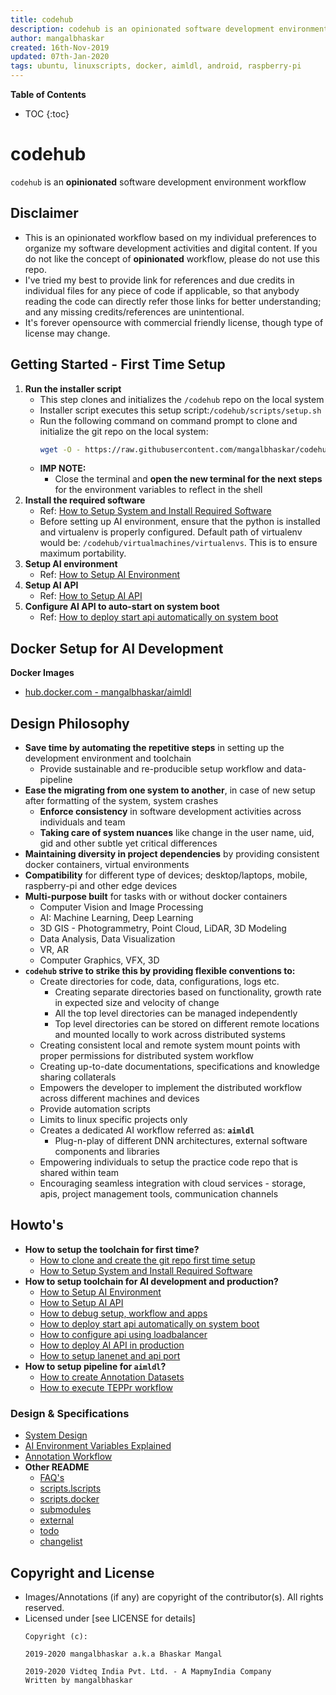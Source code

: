 ```yaml
---
title: codehub
description: codehub is an opinionated software development environment workflow
author: mangalbhaskar
created: 16th-Nov-2019
updated: 07th-Jan-2020
tags: ubuntu, linuxscripts, docker, aimldl, android, raspberry-pi
---
```



**Table of Contents**
* TOC
{:toc}


# codehub

`codehub` is an **opinionated** software development environment workflow


## Disclaimer

* This is an opinionated workflow based on my individual preferences to organize my software development activities and digital content. If you do not like the concept of **opinionated** workflow, please do not use this repo.
* I've tried my best to provide link for references and due credits in individual files for any piece of code if applicable, so that anybody reading the code can directly refer those links for better understanding; and any missing credits/references are unintentional.
* It's forever opensource with commercial friendly license, though type of license may change.


## Getting Started - First Time Setup


1. **Run the installer script**
    * This step clones and initializes the `/codehub` repo on the local system
    * Installer script executes this setup script:`/codehub/scripts/setup.sh`
    * Run the following command on command prompt to clone and initialize the git repo on the local system:
      ```bash
      wget -O - https://raw.githubusercontent.com/mangalbhaskar/codehub/master/scripts/codehub.init.sh | bash
      ```
    * **IMP NOTE:**
      * Close the terminal and **open the new terminal for the next steps** for the environment variables to reflect in the shell
2. **Install the required software**
    * Ref: [How to Setup System and Install Required Software](readme/scripts.system.md)
    * Before setting up AI environment, ensure that the python is installed and virtualenv is properly configured. Default path of virtualenv would be: `/codehub/virtualmachines/virtualenvs`. This is to ensure maximum portability.
3. **Setup AI environment**
    * Ref: [How to Setup AI Environment](readme/how_to_setup_env.md)
4. **Setup AI API**
    * Ref: [How to Setup AI API](readme/apps.www.od.md)
5. **Configure AI API to auto-start on system boot**
    * Ref: [How to deploy start api automatically on system boot](readme/how_to_start_api_automatically_on_system_boot.md)


## Docker Setup for AI Development

**Docker Images**
* [hub.docker.com - mangalbhaskar/aimldl](https://hub.docker.com/r/mangalbhaskar/aimldl)


## Design Philosophy

* **Save time by automating the repetitive steps** in setting up the development environment and toolchain
  * Provide sustainable and re-producible setup workflow and data-pipeline
* **Ease the migrating from one system to another**, in case of new setup after formatting of the system, system crashes
  * **Enforce consistency** in software development activities across individuals and team
  * **Taking care of system nuances** like change in the user name, uid, gid and other subtle yet critical differences
* **Maintaining diversity in project dependencies** by providing consistent docker containers, virtual environments
* **Compatibility** for different type of devices; desktop/laptops, mobile, raspberry-pi and other edge devices
* **Multi-purpose built** for tasks with or without docker containers
  * Computer Vision and Image Processing
  * AI: Machine Learning, Deep Learning
  * 3D GIS - Photogrammetry, Point Cloud, LiDAR, 3D Modeling
  * Data Analysis, Data Visualization
  * VR, AR
  * Computer Graphics, VFX, 3D
* **`codehub` strive to strike this by providing flexible conventions to:**
  * Create directories for code, data, configurations, logs etc.
    * Creating separate directories based on functionality, growth rate in expected size and velocity of change
    * All the top level directories can be managed independently
    * Top level directories can be stored on different remote locations and mounted locally to work across distributed systems
  * Creating consistent local and remote system mount points with proper permissions for distributed system workflow
  * Creating up-to-date documentations, specifications and knowledge sharing collaterals
  * Empowers the developer to implement the distributed workflow across different machines and devices
  * Provide automation scripts
  * Limits to linux specific projects only
  * Creates a dedicated AI workflow referred as: **`aimldl`**
    * Plug-n-play of different DNN architectures, external software components and libraries
  * Empowering individuals to setup the practice code repo that is shared within team
  * Encouraging seamless integration with cloud services - storage, apis, project management tools, communication channels


## Howto's

* **How to setup the toolchain for first time?**
  * [How to clone and create the git repo first time setup](readme/how_to_clone_and_create_the_git_repo_first_time_setup.md)
  * [How to Setup System and Install Required Software](readme/scripts.system.md)
* **How to setup toolchain for AI development and production?**
  * [How to Setup AI Environment](readme/how_to_setup_env.md)
  * [How to Setup AI API](readme/apps.www.od.md)
  * [How to debug setup, workflow and apps](readme/how_to_debug_setup_workflow_and_apps.md)
  * [How to deploy start api automatically on system boot](readme/how_to_start_api_automatically_on_system_boot.md)
  * [How to configure api using loadbalancer](readme/how_to_configure_api_using_loadbalancer.md)
  * [How to deploy AI API in production](readme/how_to_deploy_ai_api_in_production.md)
  * [How to setup lanenet and api port](readme/how_to_setup_lanenet_and_api_port.md)
* **How to setup pipeline for `aimldl`?**
  * [How to create Annotation Datasets](readme/how_to_create_annotation_datasets.md)
  * [How to execute TEPPr workflow](readme/how_to_run_teppr_workflow.md)


### Design & Specifications 

* [System Design](readme/spec.system-design.md)
* [AI Environment Variables Explained](readme/apps.environment-variables-explained.md)
* [Annotation Workflow](readme/spec.apps.annon.md)
* **Other README**
  * [FAQ's](readme/faqs.md)
  * [scripts.lscripts](readme/scripts.lscripts.md)
  * [scripts.docker](readme/scripts.docker.md)
  * [submodules](readme/submodules.md)
  * [external](readme/external.md)
  * [todo](readme/todo.md)
  * [changelist](readme/changelist.md)


## Copyright and License

* Images/Annotations (if any) are copyright of the contributor(s). All rights reserved.
* Licensed under [see LICENSE for details]
  ```
  Copyright (c):

  2019-2020 mangalbhaskar a.k.a Bhaskar Mangal

  2019-2020 Vidteq India Pvt. Ltd. - A MapmyIndia Company
  Written by mangalbhaskar
  ```
